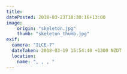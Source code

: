 ```yaml
---
title: 
datePosted: 2018-03-23T18:30:16+13:00
image: 
    origin: "skeleton.jpg"
    thumb: "skeleton_thumb.jpg"
exif:
  camera: "ILCE-7"
  dateTaken: 2018-03-19 15:54:40 +1300 NZDT
  location:
    name: ", , , "
---
```



	